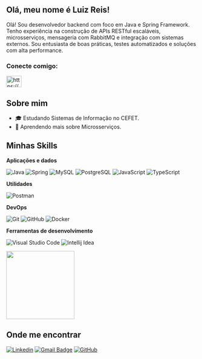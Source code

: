 ## Olá, meu nome é Luiz Reis!

Olá! Sou desenvolvedor backend com foco em Java e Spring Framework. Tenho experiência na construção de APIs RESTful escaláveis, microsserviços, mensageria com RabbitMQ e integração com sistemas externos. Sou entusiasta de boas práticas, testes automatizados e soluções com alta performance.


<h3 align="left">Conecte comigo:</h3>
<p align="left">
<a href="https://www.linkedin.com/in/luiz-reis-46a44b232/" target="blank"><img align="center" src="https://raw.githubusercontent.com/rahuldkjain/github-profile-readme-generator/master/src/images/icons/Social/linked-in-alt.svg" alt="https://www.linkedin.com/in/luiz-reis-46a44b232/" height="30" width="40" /></a>
</p>

## Sobre mim

- 🎓 Estudando Sistemas de Informação no CEFET.
- 🌱 Aprendendo mais sobre Microsserviços.

## Minhas Skills

**Aplicações e dados**

![Java](https://img.shields.io/badge/-Java-333333?style=flat&logo=Java)
![Spring](https://img.shields.io/badge/Spring-6DB33F?style=flat&logo=spring&logoColor=white)
![MySQL](https://img.shields.io/badge/-MySQL-333333?style=flat&logo=mysql&logoColor=white)
![PostgreSQL](https://img.shields.io/badge/PostgreSQL-316192?style=flat&logo=postgresql&logoColor=white)
![JavaScript](https://img.shields.io/badge/-JavaScript-333333?style=flat&logo=javascript)
![TypeScript](https://img.shields.io/badge/TypeScript-007ACC?style=flat&logo=typescript&logoColor=white)

**Utilidades**

![Postman](https://img.shields.io/badge/-Postman-333333?style=flat&logo=postman)

**DevOps**

![Git](https://img.shields.io/badge/-Git-333333?style=flat&logo=git)
![GitHub](https://img.shields.io/badge/-GitHub-333333?style=flat&logo=github)
![Docker](https://img.shields.io/badge/-Docker-333333?style=flat&logo=docker)

**Ferramentas de desenvolvimento**

![Visual Studio Code](https://img.shields.io/badge/-Visual%20Studio%20Code-333333?style=flat&logo=visual-studio-code&logoColor=007ACC)
![Intellij Idea](https://img.shields.io/badge/-Intellij-333333?style=flat&logo=intellij-idea&logoColor=007ACC)
<br/>

<a href="https://github.com/iuricode" title="Perfil do Luiz">
  <img height="180em" src="https://github-readme-stats.vercel.app/api?username=LuizReis-dev&show_icons=true" />
</a>

## Onde me encontrar

[![Linkedin](https://img.shields.io/badge/-username-blue?style=flat-square&logo=Linkedin&logoColor=007ACC&link=https://www.linkedin.com/in/luiz-reis-46a44b232/)](https://www.linkedin.com/in/luiz-reis-46a44b232/)
[![Gmail Badge](https://img.shields.io/badge/-reisluiz05@gmail.com-006bed?style=flat-square&logo=Gmail&logoColor=white&link=mailto:reisluiz05@gmail.com)](mailto:reisluiz05@gmail.com)
[![GitHub](https://img.shields.io/github/followers/LuizReis-dev?label=follow&style=social)](https://github.com/LuizReis-dev)
